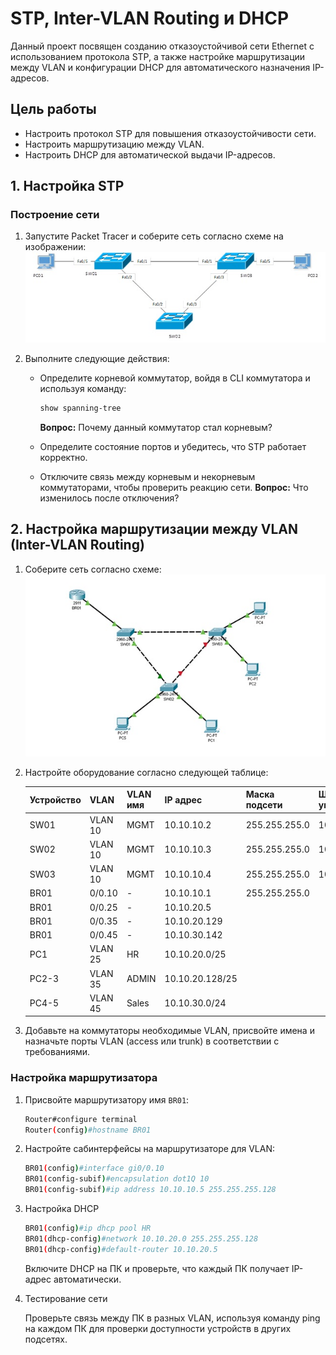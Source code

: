 # STP, Inter-VLAN Routing и DHCP

Данный проект посвящен созданию отказоустойчивой сети Ethernet с использованием протокола STP, а также настройке маршрутизации между VLAN и конфигурации DHCP для автоматического назначения IP-адресов.

## Цель работы
- Настроить протокол STP для повышения отказоустойчивости сети.
- Настроить маршрутизацию между VLAN.
- Настроить DHCP для автоматической выдачи IP-адресов.

## 1. Настройка STP

### Построение сети

1. Запустите Packet Tracer и соберите сеть согласно схеме на изображении:
   ![Схема сети](../images/lab2-1.jpg)

2. Выполните следующие действия:
   - Определите корневой коммутатор, войдя в CLI коммутатора и используя команду:
     ```bash
     show spanning-tree
     ```
     **Вопрос:** Почему данный коммутатор стал корневым?

   - Определите состояние портов и убедитесь, что STP работает корректно.
   - Отключите связь между корневым и некорневым коммутаторами, чтобы проверить реакцию сети. **Вопрос:** Что изменилось после отключения?

## 2. Настройка маршрутизации между VLAN (Inter-VLAN Routing)

1. Соберите сеть согласно схеме:
   ![Схема Inter-VLAN](../images/lab2-2.jpg)

2. Настройте оборудование согласно следующей таблице:

   | Устройство | VLAN  | VLAN имя | IP адрес      | Маска подсети   | Шлюз по умолчанию |
   |------------|-------|----------|---------------|-----------------|--------------------|
   | SW01       | VLAN 10 | MGMT    | 10.10.10.2   | 255.255.255.0   | 10.10.10.1        |
   | SW02       | VLAN 10 | MGMT    | 10.10.10.3   | 255.255.255.0   | 10.10.10.1        |
   | SW03       | VLAN 10 | MGMT    | 10.10.10.4   | 255.255.255.0   | 10.10.10.1        |
   | BR01       | 0/0.10 | -        | 10.10.10.1   | 255.255.255.0   |                    |
   | BR01       | 0/0.25 | -        | 10.10.20.5   |                 |                    |
   | BR01       | 0/0.35 | -        | 10.10.20.129 |                 |                    |
   | BR01       | 0/0.45 | -        | 10.10.30.142 |                 |                    |
   | PC1        | VLAN 25 | HR      | 10.10.20.0/25|                 |                    |
   | PC2-3      | VLAN 35 | ADMIN   | 10.10.20.128/25 |               |                    |
   | PC4-5      | VLAN 45 | Sales   | 10.10.30.0/24 |                |                    |

3. Добавьте на коммутаторы необходимые VLAN, присвойте имена и назначьте порты VLAN (access или trunk) в соответствии с требованиями.

### Настройка маршрутизатора

1. Присвойте маршрутизатору имя `BR01`:
   ```bash
   Router#configure terminal
   Router(config)#hostname BR01
   ```
2. Настройте сабинтерфейсы на маршрутизаторе для VLAN:
   ```bash
   BR01(config)#interface gi0/0.10
   BR01(config-subif)#encapsulation dot1Q 10
   BR01(config-subif)#ip address 10.10.10.5 255.255.255.128
   ```
3. Настройка DHCP
   ```bash
   BR01(config)#ip dhcp pool HR
   BR01(dhcp-config)#network 10.10.20.0 255.255.255.128
   BR01(dhcp-config)#default-router 10.10.20.5
   ```
   Включите DHCP на ПК и проверьте, что каждый ПК получает IP-адрес автоматически.
4. Тестирование сети
   
   Проверьте связь между ПК в разных VLAN, используя команду ping на каждом ПК для проверки доступности устройств в других подсетях.
